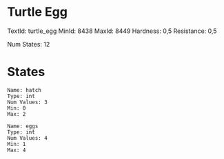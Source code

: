 # Turtle Egg
TextId: turtle_egg
MinId: 8438
MaxId: 8449
Hardness: 0,5
Resistance: 0,5

Num States: 12
# States
```
Name: hatch
Type: int
Num Values: 3
Min: 0
Max: 2

Name: eggs
Type: int
Num Values: 4
Min: 1
Max: 4
```
